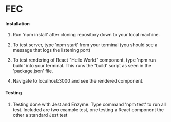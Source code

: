 # FEC


#### Installation

1) Run 'npm install' after cloning repository down to your local machine.

2) To test server, type 'npm start' from your terminal (you should see a message that logs the listening port)

3) To test rendering of React "Hello World" component, type 'npm run build' into your terminal. This runs the 'build' script as seen in the 'package.json' file.

4) Navigate to localhost:3000 and see the rendered component.


#### Testing

1) Testing done with Jest and Enzyme. Type command 'npm test' to run all test. Included are two example test, one testing a React component the other a standard Jest test